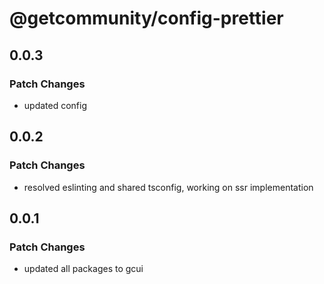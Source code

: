 # @getcommunity/config-prettier

## 0.0.3

### Patch Changes

- updated config

## 0.0.2

### Patch Changes

- resolved eslinting and shared tsconfig, working on ssr implementation

## 0.0.1

### Patch Changes

- updated all packages to gcui
